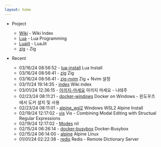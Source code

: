 ```yaml
---
layout: home
---
```


* Project
	- [Wiki](/wiki/index) - Wiki Index
	- [Lua](/wiki/lua) - Lua Programming
	- [Luajit](/wiki/luajit) - LuaJit
	- [zig](/wiki/zig) - Zig

* Recent
	- 03/16/24 08:56:52 - [lua-install](wiki/lua-install.md) Lua Install
	- 03/16/24 08:56:41 - [zig](wiki/zig.md) Zig
	- 03/16/24 08:56:41 - [zig-nvim](wiki/zig-nvim.md) Zig + Nvim 설정
	- 03/11/24 19:14:35 - [index](wiki/index.md) Wiki index
	- 03/01/24 12:36:15 - [아끼지-마세요](wiki/아끼지-마세요.md) 아끼지 마세요 - 나태주
	- 02/23/24 08:11:21 - [docker-windows](wiki/docker-windows.md) Docker on Windows - 윈도우즈에서 도커 설치 및 사용
	- 02/23/24 08:11:01 - [alpine_wsl2](wiki/alpine_wsl2.md) Windows WSL2 Alpine Install
	- 02/19/24 12:17:02 - [vis](wiki/vis.md) Vis - Combining Modal Editing with Structual Regular Expressions
	- 02/19/24 12:17:02 - [Modes](wiki/Modes.md) nil
	- 02/15/24 06:26:14 - [docker-busybox](wiki/docker-busybox.md) Docker-Busybox
	- 02/15/24 06:14:00 - [alpine](wiki/alpine.md) Alpine Linux
	- 01/01/24 02:22:38 - [redis](wiki/redis.md) Redis - Remote Dictionary Server
